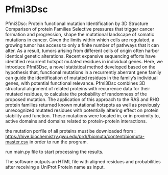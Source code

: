 # Pfmi3Dsc
Pfmi3Dsc: Protein functional mutation Identification by 3D Structure Comparison of protein Families
Selective pressures that trigger cancer formation and progression, shape the mutational landscape of somatic mutations in cancer. Given the limits within which cells are regulated, a growing tumor has access to only a finite number of pathways that it can alter. As a result, tumors arising from different cells of origin often harbor identical genetic alterations. Recent expansive sequencing efforts have identified recurrent hotspot mutated residues in individual genes. Here, we introduce Pfmi3Dsc, a novel statistical method developed based on the hypothesis that, functional mutations in a recurrently aberrant gene family can guide the identification of mutated residues in the family’s individual genes, with potential functional relevance. Pfmi3Dsc combines 3D structural alignment of related proteins with recurrence data for their mutated residues, to calculate the probability of randomness of the proposed mutation. The application of this approach to the RAS and RHO protein families returned known mutational hotspots as well as previously unrecognized mutated residues with potentially altering effect on protein stability and function. These mutations were located in, or in proximity to, active domains and domains related to protein-protein interactions.


the mutation porfile of all proteins must be downloaded from :
https://hive.biochemistry.gwu.edu/prd//biomuta/content/biomuta-master.csv
in order to run the program.

run main.py file to start processing the results.

The software outputs an HTML file with aligned residues and probabilities after receiving a UniProt Protein name as input.
